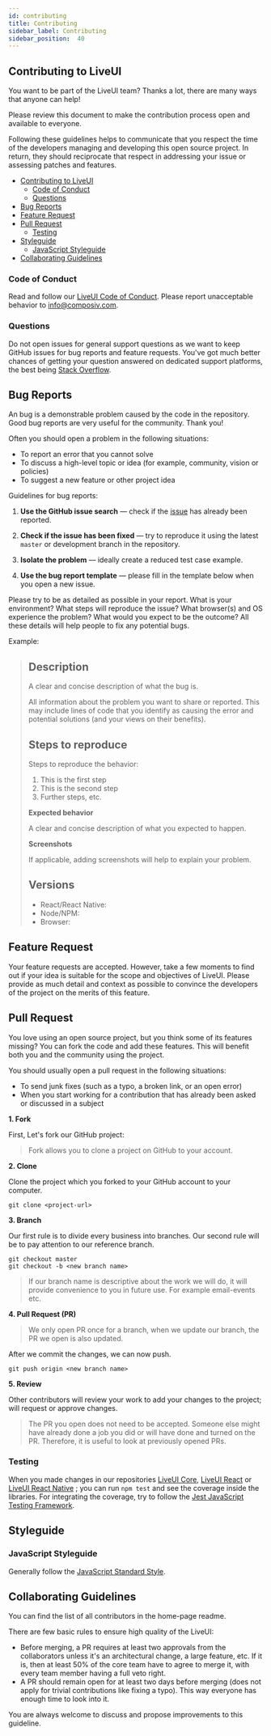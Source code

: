 ```yaml
---
id: contributing
title: Contributing
sidebar_label: Contributing
sidebar_position:  40
---
```


## Contributing to LiveUI

You want to be part of the LiveUI team? Thanks a lot, there are many ways that anyone can help!

Please review this document to make the contribution process open and available to everyone.

Following these guidelines helps to communicate that you respect the time of the developers managing and developing this open source project. In return, they should reciprocate that respect in addressing your issue or assessing patches and features.

- [Contributing to LiveUI](#contributing-to-liveui)
  - [Code of Conduct](#code-of-conduct)
  - [Questions](#questions)
- [Bug Reports](#bug-reports)
- [Feature Request](#feature-request)
- [Pull Request](#pull-request)
  - [Testing](#testing)
- [Styleguide](#styleguide)
  - [JavaScript Styleguide](#javascript-styleguide)
- [Collaborating Guidelines](#collaborating-guidelines)

### Code of Conduct

Read and follow our [LiveUI Code of Conduct](code-of-conduct). Please report unacceptable behavior to [info@composiv.com](mailto:info@composiv.com).

### Questions

Do not open issues for general support questions as we want to keep GitHub issues for bug reports and feature requests. You've got much better chances of getting your question answered on dedicated support platforms, the best being [Stack Overflow](https://stackoverflow.com/questions/tagged/liveui).

## Bug Reports

An bug is a demonstrable problem caused by the code in the repository. Good bug reports are very useful for the community. Thank you!

Often you should open a problem in the following situations:
- To report an error that you cannot solve
- To discuss a high-level topic or idea (for example, community, vision or policies)
- To suggest a new feature or other project idea

Guidelines for bug reports:

1.  **Use the GitHub issue search** &mdash; check if the [issue](https://github.com/composiv/liveui/issues) has already been reported.

2.  **Check if the issue has been fixed** &mdash; try to reproduce it using the latest `master` or development branch in the repository.

3.  **Isolate the problem** &mdash; ideally create a reduced test case  example.

4.  **Use the bug report template** &mdash; 
please fill in the template below when you open a new issue.

Please try to be as detailed as possible in your report. What is your environment? What steps will reproduce the issue? What browser(s) and OS experience the problem? What would you expect to be the outcome? All these details will help people to fix any potential bugs.

Example:

> ## Description
> A clear and concise description of what the bug is.
>
>All information about the problem you want to share or reported. This may include lines of code that you identify as causing the error and potential solutions (and your views on their benefits).
>
> ## Steps to reproduce
> Steps to reproduce the behavior:
>
> 1.  This is the first step
> 2.  This is the second step
> 3.  Further steps, etc.
>
>
> **Expected behavior**
>
> A clear and concise description of what you expected to happen.
>
> **Screenshots**
>
> If applicable, adding screenshots will help to explain your problem.
>
> ## Versions
>
> - React/React Native:
> - Node/NPM:
> - Browser:
> 

## Feature Request

Your feature requests are accepted. However, take a few moments to find out if your idea is suitable for the scope and objectives of LiveUI. Please provide as much detail and context as possible to convince the developers of the project on the merits of this feature.


## Pull Request
You love using an open source project, but you think some of its features missing? You can fork the code and add these features. This will benefit both you and the community using the project.

You should usually open a pull request in the following situations:

- To send junk fixes (such as a typo, a broken link, or an open error)
- When you start working for a contribution that has already been asked or discussed in a subject

**1. Fork**
    
First, Let's fork our GitHub project:

> Fork allows you to clone a project on GitHub to your account.

**2.  Clone**

Clone the project which you forked to your GitHub account to your computer.

    git clone <project-url>

**3.  Branch**

Our first rule is to divide every business into branches.
Our second rule will be to pay attention to our reference branch.

    git checkout master
    git checkout -b <new branch name>

> If our branch name is descriptive about the work we will do, it will provide convenience to you in future use. For example email-events etc.

**4. Pull Request (PR)**  

> We only open PR once for a branch, when we update our branch, the PR we open is also updated.

After we commit the changes, we can now push.

    git push origin <new branch name>

**5. Review**

Other contributors will review your work to add your changes to the project; will request or approve changes.

> The PR you open does not need to be accepted. Someone else might have already done a job you did or will have done and turned on the PR. Therefore, it is useful to look at previously opened PRs.

### Testing

When you made changes in our repositories [LiveUI Core](https://github.com/eclipse-muto/liveui-core), [LiveUI React](https://github.com/eclipse-muto/liveui-react) or [LiveUI React Native](https://github.com/eclipse-muto/liveui-react-native) ; you can run `npm test` and see the coverage inside the libraries. For integrating the coverage, try to follow the [Jest JavaScript Testing Framework](https://jestjs.io/).

## Styleguide

### JavaScript Styleguide

Generally follow the [JavaScript Standard Style](https://standardjs.com/).

## Collaborating Guidelines

You can find the list of all contributors in the home-page readme.

There are few basic rules to ensure high quality of the LiveUI:

- Before merging, a PR requires at least two approvals from the collaborators unless it's an architectural change, a large feature, etc. If it is, then at least 50% of the core team have to agree to merge it, with every team member having a full veto right. 
- A PR should remain open for at least two days before merging (does not apply for trivial contributions like fixing a typo). This way everyone has enough time to look into it.

You are always welcome to discuss and propose improvements to this guideline.